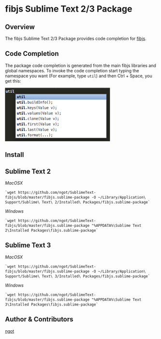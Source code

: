 fibjs Sublime Text 2/3 Package
=============================

Overview
--------
The fibjs Sublime Text 2/3 Package provides code completion for [fibjs](http://fibjs.org).

Code Completion
---------------
The package code completion is generated from the main fibjs libraries and global namespaces. To invoke
the code completion start typing the namespace you want (For example, type `util`) and then Ctrl + Space, you get this:

![A picture of the util context menu](/imgs/Screen1.png)

Install
-------

Sublime Text 2
----

*MacOSX*

    `wget https://github.com/ngot/SublimeText-fibjs/blob/master/fibjs.sublime-package -O ~/Library/Application\ Support/Sublime\ Text\ 2/Installed\ Packages/fibjs.sublime-package`

*Windows*

    `wget https://github.com/ngot/SublimeText-fibjs/blob/master/fibjs.sublime-package "%APPDATA%\Sublime Text 2\Installed Packages\fibjs.sublime-package`


Sublime Text 3
----

*MacOSX*

    `wget https://github.com/ngot/SublimeText-fibjs/blob/master/fibjs.sublime-package -O ~/Library/Application\ Support/Sublime\ Text\ 3/Installed\ Packages/fibjs.sublime-package`

*Windows*

    `wget https://github.com/ngot/SublimeText-fibjs/blob/master/fibjs.sublime-package "%APPDATA%\Sublime Text 3\Installed Packages\fibjs.sublime-package`


Author & Contributors
----------------------
[ngot](http://www.weibo.com/u/1751144103)
